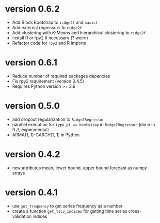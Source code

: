 # version 0.6.2

- Add Block Bootstrap to `ridge2f` and `basicf`
- Add external regressors to `ridge2f`
- Add clustering with _K-Means_ and hierarchical clustering to `ridge2f`
- Install R or rpy2 if necessary (? weird)
- Refactor code for `rpy2` and R imports

# version 0.6.1

- Reduce number of required packages depencies
- Fix rpy2 requirement (version 3.4.5)
- Requires Python version >= 3.9

# version 0.5.0

- add dropout regularization to `Ridge2Regressor`
- parallel execution for `type_pi == bootstrap` in `Ridge2Regressor` (done in R /!\, experimental)
- ARMA(1, 1)-GARCH(1, 1) in Python 

# version 0.4.2

- new attributes mean, lower bound, upper bound forecast as numpy arrays

# version 0.4.1

- use `get_frequency` to get series frequency as a number
- create a function `get_tscv_indices` for getting time series cross-validation indices